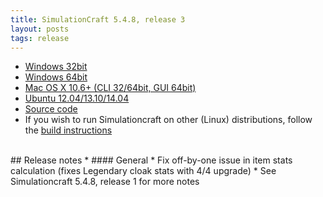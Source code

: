 ```yaml
---
title: SimulationCraft 5.4.8, release 3
layout: posts
tags: release
---
```

* [Windows 32bit](http://downloads.simulationcraft.org/simc-548-3-win32.zip)
* [Windows 64bit](http://downloads.simulationcraft.org/simc-548-3-win64.zip)
* [Mac OS X 10.6+ (CLI 32/64bit, GUI 64bit)](http://downloads.simulationcraft.org/simc-548-3-osx-x86.dmg)
* [Ubuntu 12.04/13.10/14.04](https://launchpad.net/~simulationcraft/+archive/simulationcraft)
* [Source code](http://downloads.simulationcraft.org/simc-548-3-source.zip)
* If you wish to run Simulationcraft on other (Linux) distributions, follow the [build instructions](http://code.google.com/p/simulationcraft/wiki/HowToBuild)
<br>
## Release notes
* #### General
    * Fix off-by-one issue in item stats calculation (fixes Legendary cloak stats with 4/4 upgrade)
    * See Simulationcraft 5.4.8, release 1 for more notes

